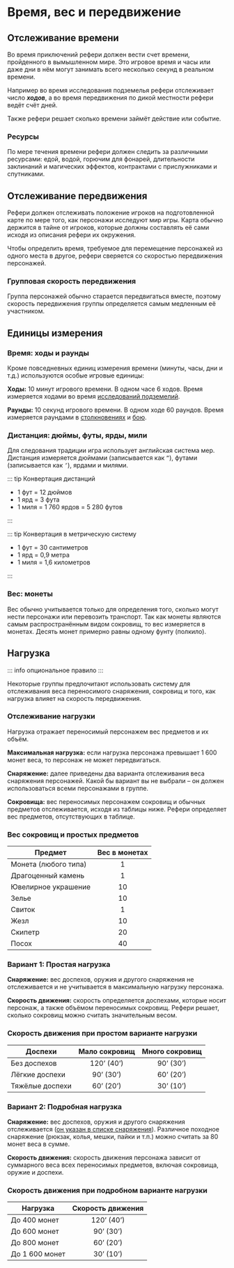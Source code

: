 # Время, вес и передвижение

## Отслеживание времени

Во время приключений рефери должен вести счет времени, пройденного в вымышленном мире. Это игровое время и часы или даже дни в нём могут занимать всего несколько секунд в реальном времени.

Например во время исследования подземелья рефери отслеживает число _**ходов**_, а во время передвижения по дикой местности рефери ведёт счёт дней.

Также рефери решает сколько времени займёт действие или событие.

### Ресурсы

По мере течения времени рефери должен следить за различными ресурсами: едой, водой, горючим для фонарей, длительности заклинаний и магических эффектов, контрактами с прислужниками и спутниками.

## Отслеживание передвижения

Рефери должен отслеживать положение игроков на подготовленной карте по мере того, как персонажи исследуют мир игры. Карта обычно держится в тайне от игроков, которые должны составлять её сами исходя из описания рефери их окружения.

Чтобы определить время, требуемое для перемещение персонажей из одного места в другое, рефери сверяется со скоростью передвижения персонажей.

### Групповая скорость передвижения

Группа персонажей обычно старается передвигаться вместе, поэтому скорость передвижения группы определяется самым медленным её участником.

## Единицы измерения

### Время: ходы и раунды

Кроме повседневных единиц измерения времени (минуты, часы, дни и т.д.) используются особые игровые единицы:

**Ходы:** 10 минут игрового времени. В одном часе 6 ходов. Время измеряется ходами во время [исследований подземелий](../adventuring/dungeon-adventuring).

**Раунды:** 10 секунд игрового времени. В одном ходе 60 раундов. Время измеряется раундами в [столкновениях](../encounters/encounters) и [бою](../encounters/combat).

### Дистанция: дюймы, футы, ярды, мили

Для следования традиции игра использует английская система мер. Дистанция измеряется дюймами (записывается как `”`), футами (записывается как `’`), ярдами и милями.

::: tip Конвертация дистанций

-   1 фут = 12 дюймов
-   1 ярд = 3 фута
-   1 миля = 1 760 ярдов = 5 280 футов

:::

::: tip Конвертация в метрическую систему

-   1 фут = 30 сантиметров
-   1 ярд = 0,9 метра
-   1 миля = 1,6 километров

:::

### Вес: монеты

Вес обычно учитывается только для определения того, сколько могут нести персонажи или перевозить транспорт. Так как монеты являются самым распространённым видом сокровищ, то вес измеряется в монетах. Десять монет примерно равны одному фунту (полкило).

## Нагрузка

::: info опциональное правило
:::

Некоторые группы предпочитают использовать систему для отслеживания веса переносимого снаряжения, сокровищ и того, как нагрузка влияет на скорость передвижения.

### Отслеживание нагрузки

Нагрузка отражает переносимый персонажем вес предметов и их объём.

**Максимальная нагрузка:** если нагрузка персонажа превышает 1 600 монет веса, то персонаж не может передвигаться.

**Снаряжение:** далее приведены два варианта отслеживания веса снаряжения персонажей. Какой бы вариант вы не выбрали – он должен использоваться всеми персонажами в группе.

**Сокровища:** вес переносимых персонажем сокровищ и обычных предметов отслеживается, исходя из таблицы ниже. Рефери определяет вес предметов, отсутствующих в таблице.

### Вес сокровищ и простых предметов

| Предмет              | Вес в монетах |
| -------------------- | :-----------: |
| Монета (любого типа) |       1       |
| Драгоценный камень   |       1       |
| Ювелирное украшение  |      10       |
| Зелье                |      10       |
| Свиток               |       1       |
| Жезл                 |      10       |
| Скипетр              |      20       |
| Посох                |      40       |

### Вариант 1: Простая нагрузка

**Снаряжение:** вес доспехов, оружия и другого снаряжения не отслеживается и не учитывается в максимальную нагрузку персонажа.

**Скорость движения:** скорость определяется доспехами, которые носит персонаж, а также объёмом переносимых сокровищ. Рефери решает, сколько сокровищ можно считать значительным весом.

### Скорость движения при простом варианте нагрузки

| Доспехи         | Мало сокровищ | Много сокровищ |
| --------------- | :-----------: | :------------: |
| Без доспехов    |  120’ (40’)   |   90’ (30’)    |
| Лёгкие доспехи  |   90’ (30’)   |   60’ (20’)    |
| Тяжёлые доспехи |   60’ (20’)   |   30’ (10’)    |

### Вариант 2: Подробная нагрузка

**Снаряжение:** вес доспехов, оружия и другого снаряжения отслеживается ([он указан в списке снаряжения](../../characters/equipment/weapons-and-armour#вес-доспехов)). Различное походное снаряжение (рюкзак, колья, мешки, пайки и т.п.) можно считать за 80 монет веса в сумме.

**Скорость движения:** скорость движения персонажа зависит от суммарного веса всех переносимых предметов, включая сокровища, оружие и доспехи.

### Скорость движения при подробном варианте нагрузки

| Нагрузка       | Скорость движения |
| -------------- | :---------------: |
| До 400 монет   |    120’ (40’)     |
| До 600 монет   |     90’ (30’)     |
| До 800 монет   |     60’ (20’)     |
| До 1 600 монет |     30’ (10’)     |
